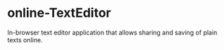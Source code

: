 # online-TextEditor
In-browser text editor application that allows sharing and saving of plain texts online.
